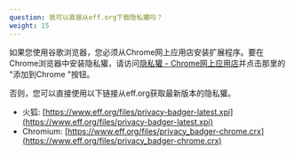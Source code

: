 ```yaml
---
question: 我可以直接从eff.org下载隐私獾吗？
weight: 15
---
```


如果您使用谷歌浏览器，您必须从Chrome网上应用店安装扩展程序。要在Chrome浏览器中安装隐私獾，请访问[隐私獾 - Chrome网上应用店](https://chrome.google.com/webstore/detail/privacy-badger/pkehgijcmpdhfbdbbnkijodmdjhbjlgp)并点击那里的 "添加到Chrome "按钮。

否则，您可以直接使用以下链接从eff.org获取最新版本的隐私獾。

- 火狐: [https://www.eff.org/files/privacy-badger-latest.xpi](https://www.eff.org/files/privacy-badger-latest.xpi)
- Chromium: [https://www.eff.org/files/privacy_badger-chrome.crx](https://www.eff.org/files/privacy_badger-chrome.crx)
